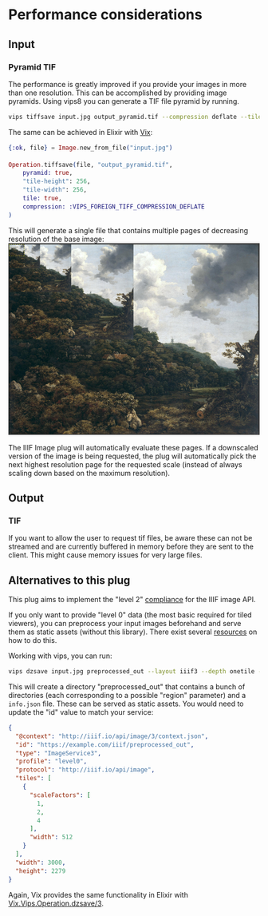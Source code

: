 # Performance considerations

## Input 

### Pyramid TIF

The performance is greatly improved if you provide your images in more than one resolution. This can be accomplished by providing image pyramids. Using vips8 you can generate a TIF file pyramid by running.

```bash
vips tiffsave input.jpg output_pyramid.tif --compression deflate --tile --tile-width 256 --tile-height 256 --pyramid 
```

The same can be achieved in Elixir with [Vix](https://hex.pm/packages/vix):

```elixir
{:ok, file} = Image.new_from_file("input.jpg")

Operation.tiffsave(file, "output_pyramid.tif",
    pyramid: true,
    "tile-height": 256,
    "tile-width": 256,
    tile: true,
    compression: :VIPS_FOREIGN_TIFF_COMPRESSION_DEFLATE
)
```


This will generate a single file that contains multiple pages of decreasing resolution of the base image:
![Image pyramid example image](image_pyramid.png)

The IIIF Image plug will automatically evaluate these pages. If a downscaled version of the image is being requested, the plug will automatically pick the next highest resolution page for the requested scale (instead of always scaling down based on the maximum resolution).

## Output

### TIF

If you want to allow the user to request tif files, be aware these can not be streamed and are currently buffered in memory before they are sent to the client. This might cause memory issues for very large files.

## Alternatives to this plug

This plug aims to implement the "level 2" [compliance](https://iiif.io/api/image/3.0/compliance) for the IIIF image API. 

If you only want to provide "level 0" data (the most basic required for tiled viewers), you can preprocess your input images beforehand and serve them as static assets (without this library). There exist several [resources](https://training.iiif.io/dhsi/day-one/level-0-static.html) on how to do this.

Working with vips, you can run:

```bash
vips dzsave input.jpg preprocessed_out --layout iiif3 --depth onetile --overlap 0 --suffix .jpg
```

This will create a directory "preprocessed_out" that contains a bunch of directories (each corresponding to a possible "region" parameter) and a `info.json` file. These can be served as static assets. You would need to update the "id" value to match your service:

```json
{
  "@context": "http://iiif.io/api/image/3/context.json",
  "id": "https://example.com/iiif/preprocessed_out",
  "type": "ImageService3",
  "profile": "level0",
  "protocol": "http://iiif.io/api/image",
  "tiles": [
    {
      "scaleFactors": [
        1,
        2,
        4
      ],
      "width": 512
    }
  ],
  "width": 3000,
  "height": 2279
}
```

Again, Vix provides the same functionality in Elixir with [Vix.Vips.Operation.dzsave/3](https://hexdocs.pm/vix/Vix.Vips.Operation.html#dzsave/3).